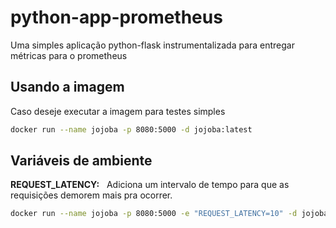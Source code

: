 # python-app-prometheus

Uma simples aplicação python-flask instrumentalizada para entregar métricas para o prometheus

## Usando a imagem

Caso deseje executar a imagem para testes simples  

```bash
docker run --name jojoba -p 8080:5000 -d jojoba:latest
```

## Variáveis de ambiente

**REQUEST_LATENCY:**&nbsp;&nbsp; Adiciona um intervalo de tempo para que as requisições demorem mais pra ocorrer.  

```bash
docker run --name jojoba -p 8080:5000 -e "REQUEST_LATENCY=10" -d jojoba:latest
```
